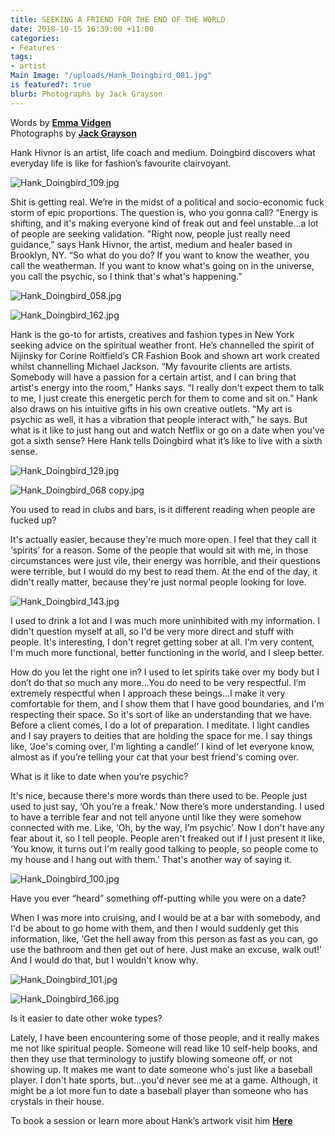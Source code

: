 ```yaml
---
title: SEEKING A FRIEND FOR THE END OF THE WORLD
date: 2018-10-15 16:39:00 +11:00
categories:
- Features
tags:
- artist
Main Image: "/uploads/Hank_Doingbird_081.jpg"
is featured?: true
blurb: Photographs by Jack Grayson
---
```


Words by **[Emma Vidgen](https://www.instagram.com/emma_vee/)**  
Photographs by **[Jack Grayson](https://www.instagram.com/jackgrayson/)**

Hank Hivnor is an artist, life coach and medium. Doingbird discovers what everyday life is like for fashion’s favourite clairvoyant.

![Hank_Doingbird_109.jpg](/uploads/Hank_Doingbird_109.jpg)

Shit is getting real. We’re in the midst of a political and socio-economic fuck storm of epic proportions. The question is, who you gonna call? “Energy is shifting, and it's making everyone kind of freak out and feel unstable…a lot of people are seeking validation. "Right now, people just really need guidance,” says Hank Hivnor, the artist, medium and healer based in Brooklyn, NY. “So what do you do? If you want to know the weather, you call the weatherman. If you want to know what's going on in the universe, you call the psychic, so I think that's what's happening.”

![Hank_Doingbird_058.jpg](/uploads/Hank_Doingbird_058.jpg)

![Hank_Doingbird_162.jpg](/uploads/Hank_Doingbird_162.jpg)

Hank is the go-to for artists, creatives and fashion types in New York seeking advice on the spiritual weather front. He’s channelled the spirit of Nijinsky for Corine Roitfield’s CR Fashion Book and shown art work created whilst channelling Michael Jackson. “My favourite clients are artists. Somebody will have a passion for a certain artist, and I can bring that artist's energy into the room,” Hanks says. “I really don't expect them to talk to me, I just create this energetic perch for them to come and sit on.” Hank also draws on his intuitive gifts in his own creative outlets. “My art is psychic as well, it has a vibration that people interact with,” he says. But what is it like to just hang out and watch Netflix or go on a date when you’ve got a sixth sense? Here Hank tells Doingbird what it’s like to live with a sixth sense.

![Hank_Doingbird_129.jpg](/uploads/Hank_Doingbird_129.jpg)

![Hank_Doingbird_068 copy.jpg](/uploads/Hank_Doingbird_068%20copy.jpg)

You used to read in clubs and bars, is it different reading when people are fucked up? 

It's actually easier, because they're much more open. I feel that they call it ‘spirits’ for a reason. Some of the people that would sit with me, in those circumstances were just vile, their energy was horrible, and their questions were terrible, but I would do my best to read them. At the end of the day, it didn't really matter, because they're just normal people looking for love.

![Hank_Doingbird_143.jpg](/uploads/Hank_Doingbird_143.jpg)


I used to drink a lot and I was much more uninhibited with my information. I didn't question myself at all, so I'd be very more direct and stuff with people. It's interesting, I don't regret getting sober at all. I'm very content, I'm much more functional, better functioning in the world, and I sleep better.

 How do you let the right one in?
I used to let spirits take over my body but I don’t do that so much any more…You do need to be very respectful. I’m extremely respectful when I approach these beings…I make it very comfortable for them, and I show them that I have good boundaries, and I'm respecting their space. So it's sort of like an understanding that we have. 
Before a client comes, I do a lot of preparation. I meditate. I light candles and I say prayers to deities that are holding the space for me. I say things like, ‘Joe's coming over, I'm lighting a candle!’ I kind of let everyone know, almost as if you’re telling your cat that your best friend's coming over. 

What is it like to date when you’re psychic?

It's nice, because there's more words than there used to be. People just used to just say, ‘Oh you’re a freak.’ Now there’s more understanding. I used to have a terrible fear and not tell anyone until like they were somehow connected with me. Like, ‘Oh, by the way, I’m psychic’. Now I don't have any fear about it, so I tell people. People aren't freaked out if I just present it like, ‘You know, it turns out I'm really good talking to people, so people come to my house and I hang out with them.’ That's another way of saying it.

![Hank_Doingbird_100.jpg](/uploads/Hank_Doingbird_100.jpg)

Have you ever “heard” something off-putting while you were on a date? 

When I was more into cruising, and I would be at a bar with somebody, and I'd be about to go home with them, and then I would suddenly get this information, like, ‘Get the hell away from this person as fast as you can, go use the bathroom and then get out of here. Just make an excuse, walk out!’ And I would do that, but I wouldn't know why. 

![Hank_Doingbird_101.jpg](/uploads/Hank_Doingbird_101.jpg)

![Hank_Doingbird_166.jpg](/uploads/Hank_Doingbird_166.jpg)

Is it easier to date other woke types?

Lately, I have been encountering some of those people, and it really makes me not like spiritual people. Someone will read like 10 self-help books, and then they use that terminology to justify blowing someone off, or not showing up. It makes me want to date someone who's just like a baseball player. I don't hate sports, but...you'd never see me at a game. Although, it might be a lot more fun to date a baseball player than someone who has crystals in their house. 

To book a session or learn more about Hank’s artwork visit him **[Here](https://www.hankhivnor.com/)**